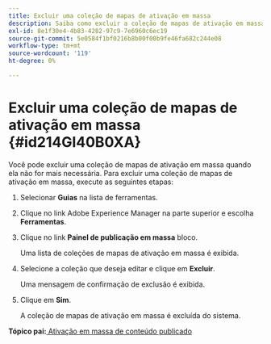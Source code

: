 ```yaml
---
title: Excluir uma coleção de mapas de ativação em massa
description: Saiba como excluir a coleção de mapas de ativação em massa nos Guias do AEM.
exl-id: 8e1f30e4-4b83-4282-97c9-7e6960c6ec19
source-git-commit: 5e0584f1bf0216b8b00f00b9fe46fa682c244e08
workflow-type: tm+mt
source-wordcount: '119'
ht-degree: 0%

---
```


# Excluir uma coleção de mapas de ativação em massa {#id214GI40B0XA}

Você pode excluir uma coleção de mapas de ativação em massa quando ela não for mais necessária. Para excluir uma coleção de mapas de ativação em massa, execute as seguintes etapas:

1. Selecionar **Guias** na lista de ferramentas.

1. Clique no link Adobe Experience Manager na parte superior e escolha **Ferramentas**.

1. Clique no link **Painel de publicação em massa** bloco.

   Uma lista de coleções de mapas de ativação em massa é exibida.

1. Selecione a coleção que deseja editar e clique em **Excluir**.

   Uma mensagem de confirmação de exclusão é exibida.

1. Clique em **Sim**.

   A coleção de mapas de ativação em massa é excluída do sistema.


**Tópico pai:**[ Ativação em massa de conteúdo publicado](conf-bulk-activation.md)
